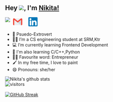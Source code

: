  ## Hey <img src="https://github.com/TheDudeThatCode/TheDudeThatCode/blob/master/Assets/Hi.gif" width="29px">, I'm [Nikita!](https:/nikitadhona/.github.io) 

<a href="https://twitter.com/Nikita02175710">
  <img align="left" width="26px" src="https://cdn.jsdelivr.net/npm/simple-icons@v3/icons/twitter.svg" />
</a>
<a href="mailto:dhonanikita@gmail.com"><img src="https://github.com/deut-erium/deut-erium/blob/master/assets/gmail.svg" width="30px" alt="mail"></a> &nbsp; &nbsp;
  <a href="https://www.linkedin.com/in/nikita-dhona/" target="_blank"><img src="https://github.com/deut-erium/deut-erium/blob/master/assets/linkedin.svg" width="30px" alt="LinkedIn"></a> &nbsp; &nbsp;

- :maple_leaf: Psuedo-Extrovert
- :woman_student: I’m a CS engineering student at SRM,Ktr
- :computer: I’m currently learning Frontend Development
- 🌱 I'm also learning C/C++,Python
- :woman_technologist: Favourite word: Entrepreneur
- :paintbrush: In my free time, I love to paint
- 😄 Pronouns: she/her

 ![Nikita's github stats](https://github-readme-stats.vercel.app/api?username=nikitadhona&show_icons=true&hide_border=true)
<br />
![visitors](https://visitor-badge.laobi.icu/badge?page_id=nikitadhona.nikitadhona)<br/><br/>
 [![GitHub Streak](https://github-readme-streak-stats.herokuapp.com/?user=nikitadhona)](https://git.io/streak-stats)


